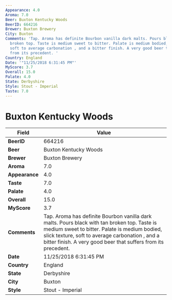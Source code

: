 ```yaml
---
Appearance: 4.0
Aroma: 7.0
Beer: Buxton Kentucky Woods
BeerID: 664216
Brewer: Buxton Brewery
City: Buxton
Comments: 'Tap. Aroma has definite Bourbon vanilla dark malts. Pours black with tan
  broken top. Taste is medium sweet to bitter. Palate is medium bodied, slick texture,
  soft to average carbonation , and a bitter finish. A very good beer that suffers
  from its precedent. '
Country: England
Date: '"11/25/2018 6:31:45 PM"'
MyScore: 3.7
Overall: 15.0
Palate: 4.0
State: Derbyshire
Style: Stout - Imperial
Taste: 7.0
---
```


# Buxton Kentucky Woods

| Field         | Value |
|---------------|-------|
| **BeerID** | 664216 |
| **Beer** | Buxton Kentucky Woods |
| **Brewer** | Buxton Brewery |
| **Aroma** | 7.0 |
| **Appearance** | 4.0 |
| **Taste** | 7.0 |
| **Palate** | 4.0 |
| **Overall** | 15.0 |
| **MyScore** | 3.7 |
| **Comments** | Tap. Aroma has definite Bourbon vanilla dark malts. Pours black with tan broken top. Taste is medium sweet to bitter. Palate is medium bodied, slick texture, soft to average carbonation , and a bitter finish. A very good beer that suffers from its precedent.  |
| **Date** | 11/25/2018 6:31:45 PM |
| **Country** | England |
| **State** | Derbyshire |
| **City** | Buxton |
| **Style** | Stout - Imperial |
